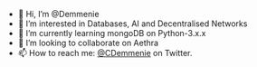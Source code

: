- 👋 Hi, I’m @Demmenie
- 👀 I’m interested in Databases, AI and Decentralised Networks
- 🌱 I’m currently learning mongoDB on Python-3.x.x
- 💞️ I’m looking to collaborate on Aethra
- 📫 How to reach me: [@CDemmenie](https://twitter.com/CDemmenie) on Twitter.

<!---
Demmenie/Demmenie is a ✨ special ✨ repository because its `README.md` (this file) appears on your GitHub profile.
You can click the Preview link to take a look at your changes.
--->
